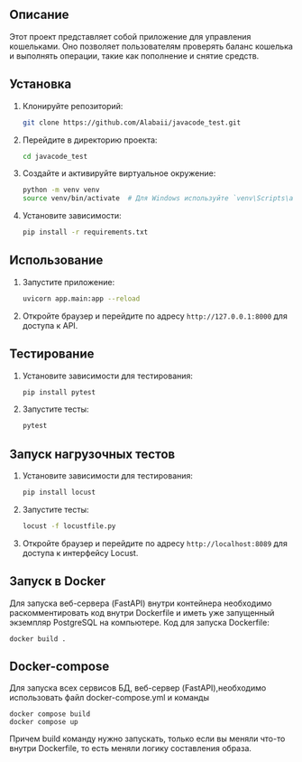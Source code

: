 

## Описание
Этот проект представляет собой приложение для управления кошельками. Оно позволяет пользователям проверять баланс кошелька и выполнять операции, такие как пополнение и снятие средств.

## Установка
1. Клонируйте репозиторий:
    ```sh
    git clone https://github.com/Alabaii/javacode_test.git
    ```
2. Перейдите в директорию проекта:
    ```sh
    cd javacode_test

    ```
3. Создайте и активируйте виртуальное окружение:
    ```sh
    python -m venv venv
    source venv/bin/activate  # Для Windows используйте `venv\Scripts\activate`
    ```
4. Установите зависимости:
    ```sh
    pip install -r requirements.txt
    ```

## Использование
1. Запустите приложение:
    ```sh
    uvicorn app.main:app --reload
    ```
2. Откройте браузер и перейдите по адресу `http://127.0.0.1:8000` для доступа к API.

## Тестирование
1. Установите зависимости для тестирования:
    ```sh
    pip install pytest
    ```
2. Запустите тесты:
    ```sh
    pytest
    ```

## Запуск нагрузочных тестов
1. Установите зависимости для тестирования:
    ```sh
    pip install locust
    ```
2. Запустите тесты:
    ```sh
    locust -f locustfile.py
    ```
3. Откройте браузер и перейдите по адресу `http://localhost:8089` для доступа к интерфейсу Locust.

##  Запуск в Docker
Для запуска веб-сервера (FastAPI) внутри контейнера необходимо раскомментировать код внутри Dockerfile и иметь уже запущенный экземпляр PostgreSQL на компьютере. Код для запуска Dockerfile:

    
    docker build .


## Docker-compose
Для запуска всех сервисов БД, веб-сервер (FastAPI),необходимо использовать файл docker-compose.yml и команды

    
    docker compose build
    docker compose up
    

Причем build команду нужно запускать, только если вы меняли что-то внутри Dockerfile, то есть меняли логику составления образа.

